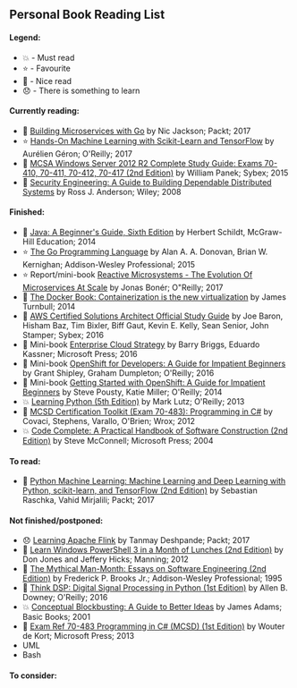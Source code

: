 ## Personal Book Reading List

#### Legend:
- :boom: - Must read
- :star: - Favourite
- :green_book: - Nice read
- :disappointed: - There is something to learn

#### Currently reading:

- :green_book: [Building Microservices with Go](https://www.amazon.co.uk/Building-Microservices-Go-Nic-Jackson-ebook/dp/B01M2DA8A7) by Nic Jackson; Packt; 2017
- :star: [Hands-On Machine Learning with Scikit-Learn and TensorFlow](http://a.co/atlXu6F) by Aurélien Géron; O'Reilly; 2017
- :book: [MCSA Windows Server 2012 R2 Complete Study Guide: Exams 70-410, 70-411, 70-412, 70-417 (2nd Edition)](http://amzn.com/111885991X) by William Panek; Sybex; 2015 
- :book: [Security Engineering: A Guide to Building Dependable Distributed Systems](https://www.amazon.com/Security-Engineering-Building-Dependable-Distributed/dp/0470068523) by Ross J. Anderson; Wiley; 2008 

#### Finished:

- :green_book: [Java: A Beginner's Guide, Sixth Edition](http://amzn.eu/1bRPqSa) by Herbert Schildt, McGraw-Hill Education; 2014
- :star: [The Go Programming Language](http://a.co/7gfAqGX) by Alan A. A. Donovan, Brian W. Kernighan; Addison-Wesley Professional; 2015
- :star: Report/mini-book [Reactive Microsystems - The Evolution Of Microservices At Scale](https://www.lightbend.com/blog/reactive-microsystems-the-evolution-of-microservices-at-scale-free-oreilly-report-by-jonas-boner) by Jonas Bonér; O"Reilly; 2017
- :green_book: [The Docker Book: Containerization is the new virtualization](https://www.amazon.com/Docker-Book-Containerization-new-virtualization-ebook/dp/B00LRROTI4) by James Turnbull; 2014
- :green_book: [AWS Certified Solutions Architect Official Study Guide](https://www.amazon.com/Certified-Solutions-Architect-Official-Study/dp/1119138558) by Joe Baron, Hisham Baz, Tim Bixler, Biff Gaut, Kevin E. Kelly, Sean Senior, John Stamper; Sybex; 2016
- :green_book: Mini-book [Enterprise Cloud Strategy](https://www.amazon.com/Enterprise-Cloud-Strategy-Barry-Briggs-ebook/dp/B01AB0XZXM) by Barry Briggs, Eduardo Kassner; Microsoft Press; 2016
- :green_book: Mini-book [OpenShift for Developers: A Guide for Impatient Beginners](https://www.amazon.com/OpenShift-Developers-Guide-Impatient-Beginners/dp/1491961430) by Grant Shipley, Graham Dumpleton; O'Reilly; 2016
- :green_book: Mini-book [Getting Started with OpenShift: A Guide for Impatient Beginners](https://www.amazon.com/Getting-Started-OpenShift-Impatient-Beginners/dp/1491900474/ref=mt_paperback?_encoding=UTF8&me=) by Steve Pousty, Katie Miller; O'Reilly; 2014
- :boom: [Learning Python (5th Edition)](http://amzn.com/1449355730) by Mark Lutz; O'Reilly; 2013
- :green_book: [MCSD Certification Toolkit (Exam 70-483): Programming in C#](http://amzn.com/1118612094) by Covaci, Stephens, Varallo, O'Brien; Wrox; 2012
- :boom: [Code Complete: A Practical Handbook of Software Construction (2nd Edition)](http://amzn.com/0735619670) by Steve McConnell; Microsoft Press; 2004

#### To read:

- :book: [Python Machine Learning: Machine Learning and Deep Learning with Python, scikit-learn, and TensorFlow (2nd Edition)](http://a.co/781OsEX) by Sebastian Raschka, Vahid Mirjalili; Packt; 2017

#### Not finished/postponed:
- :disappointed: [Learning Apache Flink](https://www.amazon.co.uk/Learning-Apache-Flink-Tanmay-Deshpande-ebook/dp/B01MXQ19GM) by Tanmay Deshpande; Packt; 2017
- :green_book: [Learn Windows PowerShell 3 in a Month of Lunches (2nd Edition)](http://amzn.com/1617291080) by Don Jones and Jeffery Hicks; Manning; 2012
- :green_book: [The Mythical Man-Month: Essays on Software Engineering (2nd Edition)](http://amzn.com/0201835959) by Frederick P. Brooks Jr.; Addison-Wesley Professional; 1995 
- :book: [Think DSP: Digital Signal Processing in Python (1st Edition)](http://amzn.com/1491938455) by Allen B. Downey; O'Reilly; 2016
- :boom: [Conceptual Blockbusting: A Guide to Better Ideas](https://www.amazon.com/Conceptual-Blockbusting-Guide-Better-Ideas/dp/0738205370) by James Adams; Basic Books; 2001
- :book: [Exam Ref 70-483 Programming in C# (MCSD) (1st Edition)](http://amzn.com/0735676828) by Wouter de Kort; Microsoft Press; 2013
- UML
- Bash

#### To consider:
